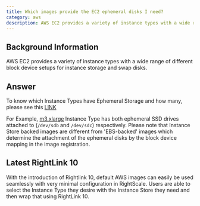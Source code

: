 ```yaml
---
title: Which images provide the EC2 ephemeral disks I need?
category: aws
description: AWS EC2 provides a variety of instance types with a wide range of different block device setups for instance storage and swap disks.
---
```


## Background Information

AWS EC2 provides a variety of instance types with a wide range of different block device setups for instance storage and swap disks.

## Answer

To know which Instance Types have Ephemeral Storage and how many, please see this [LINK](http://docs.aws.amazon.com/AWSEC2/latest/UserGuide/InstanceStorage.html)

For Example, [m3.xlarge](http://aws.amazon.com/ec2/instance-types/) Instance Type has both ephemeral SSD drives attached to (`/dev/sdb` and `/dev/sdc`) respectively. Please note that Instance Store backed images are different from 'EBS-backed' images which determine the attachment of the ephemeral disks by the block device mapping in the image registration.


## Latest RightLink 10

With the introduction of Rightlink 10, default AWS images can easily be used seamlessly with very minimal configuration in RightScale. Users are able to select the Instance Type they desire with the Instance Store they need and then wrap that using RightLink 10.
